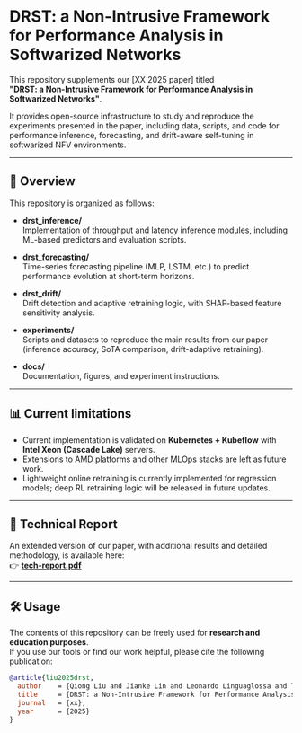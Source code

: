 # DRST: a Non-Intrusive Framework for Performance Analysis in Softwarized Networks

This repository supplements our [XX 2025 paper] titled  
**"DRST: a Non-Intrusive Framework for Performance Analysis in Softwarized Networks"**.  

It provides open-source infrastructure to study and reproduce the experiments presented in the paper, including data, scripts, and code for performance inference, forecasting, and drift-aware self-tuning in softwarized NFV environments.

---

## 📘 Overview
This repository is organized as follows:

- **drst_inference/**  
  Implementation of throughput and latency inference modules, including ML-based predictors and evaluation scripts.  

- **drst_forecasting/**  
  Time-series forecasting pipeline (MLP, LSTM, etc.) to predict performance evolution at short-term horizons.  

- **drst_drift/**  
  Drift detection and adaptive retraining logic, with SHAP-based feature sensitivity analysis.  

- **experiments/**  
  Scripts and datasets to reproduce the main results from our paper (inference accuracy, SoTA comparison, drift-adaptive retraining).  

- **docs/**  
  Documentation, figures, and experiment instructions.  

---

## 📊 Current limitations
- Current implementation is validated on **Kubernetes + Kubeflow** with **Intel Xeon (Cascade Lake)** servers.  
- Extensions to AMD platforms and other MLOps stacks are left as future work.  
- Lightweight online retraining is currently implemented for regression models; deep RL retraining logic will be released in future updates.  

---

## 📄 Technical Report
An extended version of our paper, with additional results and detailed methodology, is available here:  
👉 **[tech-report.pdf](./docs/tech-report.pdf)**  

---

## 🛠 Usage
The contents of this repository can be freely used for **research and education purposes**.  
If you use our tools or find our work helpful, please cite the following publication:

```bibtex
@article{liu2025drst,
  author    = {Qiong Liu and Jianke Lin and Leonardo Linguaglossa and Tianzhu Zhang.},
  title     = {DRST: a Non-Intrusive Framework for Performance Analysis in Softwarized Networks},
  journal   = {xx},
  year      = {2025}
}
